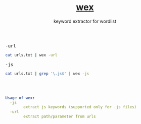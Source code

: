 <h1 align="center">
  <a href="https://github.com/1hehaq/hacks/tree/main/wex">wex</a>
</h1>

<p align="center">keyword extractor for wordlist</p>

<br>
<br>

<kbd>-url</kbd>
```bash
cat urls.txt | wex -url
```
<kbd>-js</kbd>
```bash
cat urls.txt | grep '\.js$' | wex -js
```

<br>
<br>

```yaml
Usage of wex:
  -js
        extract js keywords (supported only for .js files)
  -url
        extract path/parameter from urls
```
